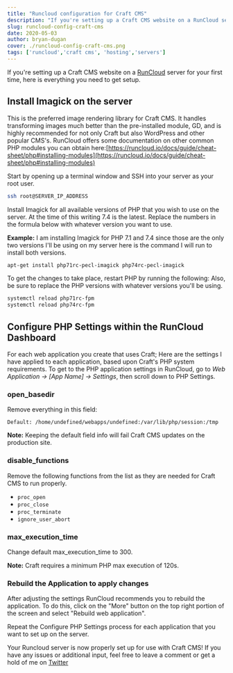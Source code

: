 ```yaml
---
title: "Runcloud configuration for Craft CMS"
description: "If you're setting up a Craft CMS website on a RunCloud server for your first time, here is everything you need to get setup."
slug: runcloud-config-craft-cms
date: 2020-05-03
author: bryan-dugan
cover: ./runcloud-config-craft-cms.png
tags: ['runcloud','craft cms', 'hosting','servers']
---
```


If you're setting up a Craft CMS website on a [RunCloud](https://runcloud.io/r/ZMrWgZNDeyRw) server for your first time, here is everything you need to get setup.


## Install Imagick on the server

This is the preferred image rendering library for Craft CMS. It handles transforming images much better than the pre-installed module, GD, and is highly recommended for not only Craft but also WordPress and other popular CMS's. RunCloud offers some documentation on other common PHP modules you can obtain here:[https://runcloud.io/docs/guide/cheat-sheet/php#installing-modules](https://runcloud.io/docs/guide/cheat-sheet/php#installing-modules)

Start by opening up a terminal window and SSH into your server as your root user.

```bash
ssh root@SERVER_IP_ADDRESS
```

Install Imagick for all available versions of PHP that you wish to use on the server. At the time of this writing 7.4 is the latest. Replace the numbers in the formula below with whatever version you want to use.

**Example:** I am installing Imagick for PHP 7.1 and 7.4 since those are the only two versions I'll be using on my server here is the command I will run to install both versions.

```bash
apt-get install php71rc-pecl-imagick php74rc-pecl-imagick
```

To get the changes to take place, restart PHP by running the following:  Also, be sure to replace the PHP versions with whatever versions you'll be using.

```bash
systemctl reload php71rc-fpm
systemctl reload php74rc-fpm
```

## Configure PHP Settings within the RunCloud Dashboard

For each web application you create that uses Craft; Here are the settings I have applied to each application, based upon Craft's PHP system requirements. To get to the PHP application settings in RunCloud, go to *Web Application → [App Name] → Settings*, then scroll down to PHP Settings.

### open_basedir

Remove everything in this field:

```
Default: /home/undefined/webapps/undefined:/var/lib/php/session:/tmp
```

**Note:** Keeping the default field info will fail Craft CMS updates on the production site.

### disable_functions

Remove the following functions from the list as they are needed for Craft CMS to run properly.

- `proc_open`
- `proc_close`
- `proc_terminate`
- `ignore_user_abort`

### max_execution_time

Change default max_execution_time to 300.

**Note:** Craft requires a minimum PHP max execution of 120s.

### Rebuild the Application to apply changes

After adjusting the settings RunCloud recommends you to rebuild the application. To do this, click on the "More" button on the top right portion of the screen and select "Rebuild web application".

Repeat the Configure PHP Settings process for each application that you want to set up on the server.

Your Runcloud server is now properly set up for use with Craft CMS! If you have any issues or additional input, feel free to leave a comment or get a hold of me on [Twitter](https://twitter.com/bryandugan)
